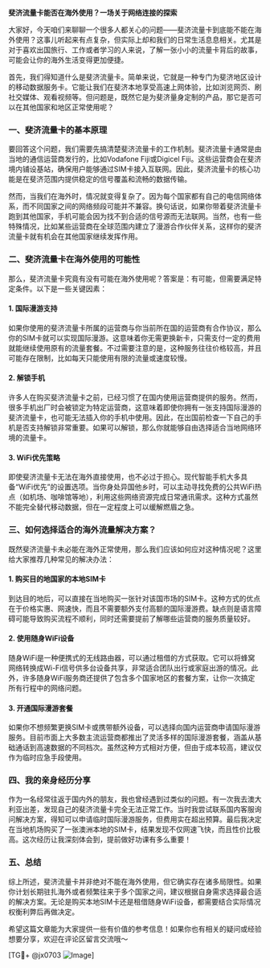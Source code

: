 **斐济流量卡能否在海外使用？一场关于网络连接的探索**

大家好，今天咱们来聊聊一个很多人都关心的问题——斐济流量卡到底能不能在海外使用？这事儿听起来有点复杂，但实际上却和我们的日常生活息息相关。尤其是对于喜欢出国旅行、工作或者学习的人来说，了解一张小小的流量卡背后的故事，可能会让你的海外生活变得更加便捷。

首先，我们得知道什么是斐济流量卡。简单来说，它就是一种专门为斐济地区设计的移动数据服务卡。它能让我们在斐济本地享受高速上网体验，比如浏览网页、刷社交媒体、观看视频等。但问题是，既然它是为斐济量身定制的产品，那它是否可以在其他国家和地区正常使用呢？

### 一、斐济流量卡的基本原理

要回答这个问题，我们需要先搞清楚斐济流量卡的工作机制。斐济流量卡通常是由当地的通信运营商发行的，比如Vodafone Fiji或Digicel Fiji。这些运营商会在斐济境内铺设基站，确保用户能够通过SIM卡接入互联网。因此，斐济流量卡的核心功能是在斐济范围内提供稳定的信号覆盖和流畅的数据传输。

然而，当我们在海外时，情况就变得复杂了。因为每个国家都有自己的电信网络体系，而不同国家之间的网络频段可能并不兼容。换句话说，如果你带着斐济流量卡跑到其他国家，手机可能会因为找不到合适的信号源而无法联网。当然，也有一些特殊情况，比如某些运营商在全球范围内建立了漫游合作伙伴关系，这样你的斐济流量卡就有机会在其他国家继续发挥作用。

### 二、斐济流量卡在海外使用的可能性

那么，斐济流量卡究竟有没有可能在海外使用呢？答案是：有可能，但需要满足特定条件。以下是一些关键因素：

#### 1. **国际漫游支持**
   如果你使用的斐济流量卡所属的运营商与你当前所在国的运营商有合作协议，那么你的SIM卡就可以实现国际漫游。这意味着你无需更换新卡，只需支付一定的费用就能继续使用原有的流量套餐。不过需要注意的是，这种服务往往价格较高，并且可能存在限制，比如每天只能使用有限的流量或速度较慢。

#### 2. **解锁手机**
   许多人在购买斐济流量卡之前，已经习惯了在国内使用运营商提供的服务。然而，很多手机出厂时会被锁定为特定运营商，这意味着即使你拥有一张支持国际漫游的斐济流量卡，也可能无法插入你的手机中使用。因此，在出国前检查一下自己的手机是否支持解锁非常重要。如果可以解锁，那么你就能够自由选择适合当地网络环境的流量卡。

#### 3. **WiFi优先策略**
   即使斐济流量卡无法在海外直接使用，也不必过于担心。现代智能手机大多具备“WiFi优先”的设置选项。当你身处异国他乡时，可以主动寻找免费的公共WiFi热点（如机场、咖啡馆等地），利用这些网络资源完成日常通讯需求。这种方式虽然不能完全替代移动数据，但在一定程度上可以缓解燃眉之急。

### 三、如何选择适合的海外流量解决方案？

既然斐济流量卡未必能在海外正常使用，那么我们应该如何应对这种情况呢？这里给大家推荐几种常见的解决办法：

#### 1. **购买目的地国家的本地SIM卡**
   到达目的地后，可以直接在当地购买一张针对该国市场的SIM卡。这种方式的优点在于价格实惠、网速快，而且不需要额外支付高额的国际漫游费。缺点则是语言障碍可能导致购买流程不顺利，同时还需要提前了解哪些运营商的服务质量较好。

#### 2. **使用随身WiFi设备**
   随身WiFi是一种便携式的无线路由器，可以通过租借的方式获取。它可以将蜂窝网络转换成Wi-Fi信号供多台设备共享，非常适合团队出行或家庭出游的情况。此外，许多随身WiFi服务商还提供了包含多个国家地区的套餐方案，让你一次搞定所有行程中的网络问题。

#### 3. **开通国际漫游套餐**
   如果你不想频繁更换SIM卡或携带额外设备，可以选择向国内运营商申请国际漫游服务。目前市面上大多数主流运营商都推出了灵活多样的国际漫游套餐，涵盖从基础通话到高速数据的不同档次。虽然这种方式相对方便，但由于成本较高，建议仅作为临时应急手段使用。

### 四、我的亲身经历分享

作为一名经常往返于国内外的朋友，我也曾经遇到过类似的问题。有一次我去澳大利亚出差，发现自己的斐济流量卡完全无法正常工作。当时我尝试联系国内客服询问解决方案，得知可以申请临时国际漫游服务，但费用实在超出预算。最后我决定在当地机场购买了一张澳洲本地的SIM卡，结果发现不仅网速飞快，而且性价比极高。这次经历让我深刻体会到，提前做好功课有多么重要！

### 五、总结

综上所述，斐济流量卡并非绝对不能在海外使用，但它确实存在诸多局限性。如果你计划长期驻扎海外或者频繁往来于多个国家之间，建议根据自身需求选择最合适的解决方案。无论是购买本地SIM卡还是租借随身WiFi设备，都需要结合实际情况权衡利弊后再做决定。

希望这篇文章能为大家提供一些有价值的参考信息！如果你也有相关的疑问或经验想要分享，欢迎在评论区留言交流哦～ 

[TG💪+ @jx0703 ![Image](https://github.com/user-attachments/assets/dbca1d08-cadb-493c-b0ec-ad6f7a83f270)]